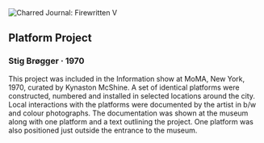 <div class="artwork-of-the-day">
  <div class="container">
    <div class="img-wrapper">
      <img
        src="https://uploads4.wikiart.org/00266/images/stig-brogger/platform-project.jpeg!Large.jpeg"
        alt="Charred Journal: Firewritten V" />
    </div>
    <div class="artwork-detail">
      <div class="artwork-origin"> 
        <h2 class="artwork-name">Platform Project</h2>
        <h3 class="artist">
          Stig Brøgger
                    ·  1970
        </h3>
      </div>
      <p class="description">
        <span class="artwork-description-text ng-binding" ng-bind-html="viewModel.ArtworkOfTheDay.Description | unsafe">This project was included in the Information show at MoMA, New York, 1970, curated by Kynaston McShine. A set of identical platforms were constructed, numbered and installed in selected locations around the city. Local interactions with the platforms were documented by the artist in b/w and colour photographs. The documentation was shown at the museum along with one platform and a text outlining the project. One platform was also positioned just outside the entrance to the museum.</span>
                        <div class="text-shadow-container" ng-show="showShadow" style=""></div>
      </p>
    </div>
  </div>

</div>
